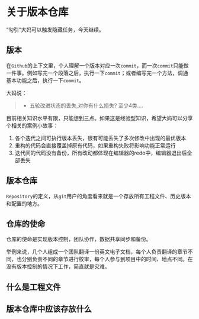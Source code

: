 # 关于版本仓库
“勾引”大妈可以触发隐藏任务，今天继续。

## 版本
在`Github`的上下文里，个人理解一个版本对应一次`commit`，而一次`commit`只能做一件事。例如写完一个段落之后，执行一下`commit`；或者编写完一个方法，调通基本功能之后，执行一下`commit`。

大妈说：
>- 五轮改进状态的丢失,对你有什么损失? 至少4类....

目前相关知识水平有限，只能想到三点。如果这是经验型知识，希望大妈可以分享个相关的案例小故事：

1. 各个迭代之间可执行版本丢失，很有可能丢失了多次修改中出现的最优版本
2. 重构的代码会直接覆盖掉原有代码，如果重构失败将影响功能正常运行
3. 迭代间的代码没有备份，所有改动都体现在编辑器的redo中，编辑器退出后全部丢失

## 版本仓库
`Repository`的定义，从`git`用户的角度看来就是一个存放所有工程文件、历史版本和配置的地方。

## 仓库的使命
仓库的使命是实现版本控制，团队协作，数据共享同步和备份。

举例来说，几个人组成一个团队翻译一份英文电子文档，每个人负责翻译的章节不同，也分别负责不同的章节进行校审，每个人参与到项目中的时间、地点不同。在没有版本控制的情况下工作，简直就是灾难。

## 什么是工程文件


## 版本仓库中应该存放什么
